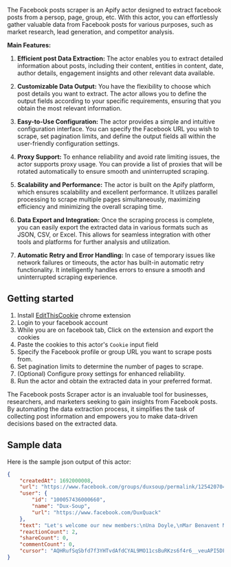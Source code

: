 The Facebook posts scraper is an Apify actor designed to extract facebook posts from a persop, page, group, etc. With this actor, you can effortlessly gather valuable data from Facebook posts for various purposes, such as market research, lead generation, and competitor analysis.

**Main Features:**

1. **Efficient post Data Extraction:** The actor enables you to extract detailed information about posts, including their content, entities in content, date, author details, engagement insights and other relevant data available.

2. **Customizable Data Output:** You have the flexibility to choose which post details you want to extract. The actor allows you to define the output fields according to your specific requirements, ensuring that you obtain the most relevant information.

3. **Easy-to-Use Configuration:** The actor provides a simple and intuitive configuration interface. You can specify the Facebook URL you wish to scrape, set pagination limits, and define the output fields all within the user-friendly configuration settings.

4. **Proxy Support:** To enhance reliability and avoid rate limiting issues, the actor supports proxy usage. You can provide a list of proxies that will be rotated automatically to ensure smooth and uninterrupted scraping.

5. **Scalability and Performance:** The actor is built on the Apify platform, which ensures scalability and excellent performance. It utilizes parallel processing to scrape multiple pages simultaneously, maximizing efficiency and minimizing the overall scraping time.

6. **Data Export and Integration:** Once the scraping process is complete, you can easily export the extracted data in various formats such as JSON, CSV, or Excel. This allows for seamless integration with other tools and platforms for further analysis and utilization.

7. **Automatic Retry and Error Handling:** In case of temporary issues like network failures or timeouts, the actor has built-in automatic retry functionality. It intelligently handles errors to ensure a smooth and uninterrupted scraping experience.

## Getting started

1. Install [EditThisCookie](https://chrome.google.com/webstore/detail/editthiscookie/fngmhnnpilhplaeedifhccceomclgfbg) chrome extension 
2. Login to your facebook account
3. While you are on facebook tab, Click on the extension and export the cookies 
4. Paste the cookies to this actor's `Cookie` input field
5. Specify the Facebook profile or group URL you want to scrape posts from.
6. Set pagination limits to determine the number of pages to scrape.
7. (Optional) Configure proxy settings for enhanced reliability.
8. Run the actor and obtain the extracted data in your preferred format.

The Facebook posts Scraper actor is an invaluable tool for businesses, researchers, and marketers seeking to gain insights from Facebook posts. By automating the data extraction process, it simplifies the task of collecting post information and empowers you to make data-driven decisions based on the extracted data.


## Sample data

Here is the sample json output of this actor:

```json
{
	"createdAt": 1692000008,
	"url": "https://www.facebook.com/groups/duxsoup/permalink/1254207048553531/",
	"user": {
		"id": "100057436000660",
		"name": "Dux-Soup",
		"url": "https://www.facebook.com/DuxQuack"
	},
	"text": "Let's welcome our new members:\nUna Doyle,\nMar Benavent Mas,\nPatxi Gadanon,\nSiva Inc.,\nFabio Keidel Zanzeri,\nAdam Lamprey,\nVakeesan Mahalingam,\nDeirdre OConnor",
	"reactionCount": 2,
	"shareCount": 0,
	"commentCount": 0,
	"cursor": "AQHRufSqSbfd7f3YHTvdAfdCYAL9MO11csBuRKzs6f4r6__veuAPI5DFSiR8Vc_Pzb2Yr0W-Mx3seG7Njs5mgRoWGQ:eyIwIjoxNjkyNTk1MDczLCIxIjozNTg2LCIyIjoxNjkyNTk1MDY1LCIzIjoxLCI0IjoxLCI1Ijo0fQ=="
}
```
